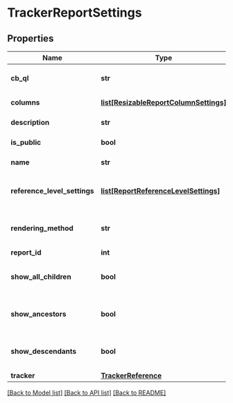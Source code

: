 # TrackerReportSettings

## Properties
Name | Type | Description | Notes
------------ | ------------- | ------------- | -------------
**cb_ql** | **str** | CbQL query string of the report. | 
**columns** | [**list[ResizableReportColumnSettings]**](ResizableReportColumnSettings.md) | Column definitions. | 
**description** | **str** | Description of the report. | 
**is_public** | **bool** | Public report indicator. | 
**name** | **str** | Name of the report. | 
**reference_level_settings** | [**list[ReportReferenceLevelSettings]**](ReportReferenceLevelSettings.md) | Reference level setting for Intelligent Table View. | [optional] 
**rendering_method** | **str** | Rendering method for Intelligent Table View. | [optional] 
**report_id** | **int** | Id of a report | [optional] 
**show_all_children** | **bool** | Indicator to ability to collapse/expand all child items. | [optional] 
**show_ancestors** | **bool** | Indicator to show the ancestors of a result item. | [optional] 
**show_descendants** | **bool** | Indicator to show the descendants of a result item. | [optional] 
**tracker** | [**TrackerReference**](TrackerReference.md) |  | 

[[Back to Model list]](../README.md#documentation-for-models) [[Back to API list]](../README.md#documentation-for-api-endpoints) [[Back to README]](../README.md)

